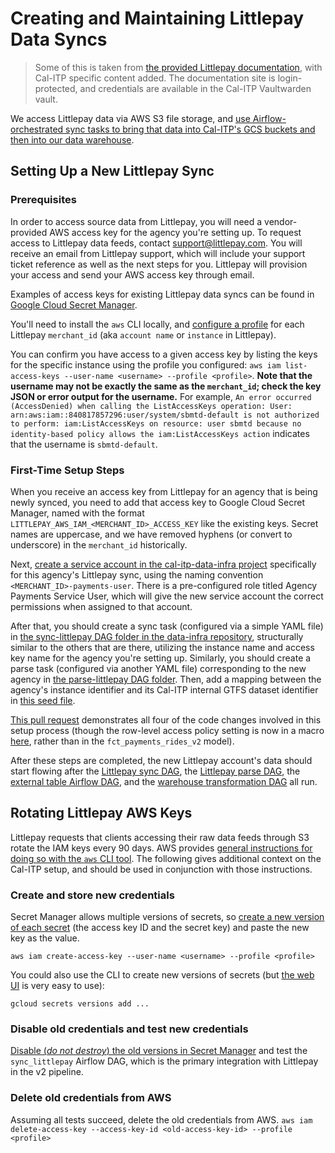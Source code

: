 # Creating and Maintaining Littlepay Data Syncs

> Some of this is taken from [the provided Littlepay documentation](https://docs.littlepay.io/data/faq/), with Cal-ITP specific content added. The documentation site is login-protected, and credentials are available in the Cal-ITP Vaultwarden vault.

We access Littlepay data via AWS S3 file storage, and [use Airflow-orchestrated sync tasks to bring that data into Cal-ITP's GCS buckets and then into our data warehouse](https://docs.calitp.org/data-infra/architecture/data.html).

## Setting Up a New Littlepay Sync

### Prerequisites

In order to access source data from Littlepay, you will need a vendor-provided AWS access key for the agency you're setting up. To request access to Littlepay data feeds, contact support@littlepay.com. You will receive an email from Littlepay support, which will include your support ticket reference as well as the next steps for you. Littlepay will provision your access and send your AWS access key through email.

Examples of access keys for existing Littlepay data syncs can be found in [Google Cloud Secret Manager](https://console.cloud.google.com/security/secret-manager?project=cal-itp-data-infra).

You'll need to install the `aws` CLI locally, and [configure a profile](https://docs.aws.amazon.com/cli/latest/userguide/getting-started-quickstart.html) for each Littlepay `merchant_id` (aka `account name` or `instance` in Littlepay).

You can confirm you have access to a given access key by listing the keys for the specific instance using the profile you configured:
`aws iam list-access-keys --user-name <username> --profile <profile>`. **Note that the username may not be exactly the same as the `merchant_id`; check the key JSON or error output for the username.** For example, `An error occurred (AccessDenied) when calling the ListAccessKeys operation: User: arn:aws:iam::840817857296:user/system/sbmtd-default is not authorized to perform: iam:ListAccessKeys on resource: user sbmtd because no identity-based policy allows the iam:ListAccessKeys action` indicates that the username is `sbmtd-default`.

### First-Time Setup Steps

When you receive an access key from Littlepay for an agency that is being newly synced, you need to add that access key to Google Cloud Secret Manager, named with the format `LITTLEPAY_AWS_IAM_<MERCHANT_ID>_ACCESS_KEY` like the existing keys. Secret names are uppercase, and we have removed hyphens (or convert to underscore) in the `merchant_id` historically.

Next, [create a service account in the cal-itp-data-infra project](https://console.cloud.google.com/iam-admin/serviceaccounts/create?walkthrough_id=iam--create-service-account&project=cal-itp-data-infra#step_index=1) specifically for this agency's Littlepay sync, using the naming convention `<MERCHANT_ID>-payments-user`. There is a pre-configured role titled Agency Payments Service User, which will give the new service account the correct permissions when assigned to that account.

After that, you should create a sync task (configured via a simple YAML file) in [the sync-littlepay DAG folder in the data-infra repository](https://github.com/cal-itp/data-infra/tree/8516a1a4ab2ecfe6ef33e3fbc4224bcedbd06e98/airflow/dags/sync_littlepay), structurally similar to the others that are there, utilizing the instance name and access key name for the agency you're setting up. Similarly, you should create a parse task (configured via another YAML file) corresponding to the new agency in [the parse-littlepay DAG folder](https://github.com/cal-itp/data-infra/tree/8516a1a4ab2ecfe6ef33e3fbc4224bcedbd06e98/airflow/dags/parse_littlepay). Then, add a mapping between the agency's instance identifier and its Cal-ITP internal GTFS dataset identifier in [this seed file](https://github.com/cal-itp/data-infra/blob/main/warehouse/seeds/payments_gtfs_datasets.csv).

[This pull request](https://github.com/cal-itp/data-infra/pull/2928/files) demonstrates all four of the code changes involved in this setup process (though the row-level access policy setting is now in a macro [here](https://github.com/cal-itp/data-infra/blob/main/warehouse/macros/create_row_access_policy.sql#L21), rather than in the `fct_payments_rides_v2` model).

After these steps are completed, the new Littlepay account's data should start flowing after the [Littlepay sync DAG](https://o1d2fa0877cf3fb10p-tp.appspot.com/dags/sync_littlepay/grid), the [Littlepay parse DAG](https://o1d2fa0877cf3fb10p-tp.appspot.com/dags/parse_littlepay/grid), the [external table Airflow DAG](https://o1d2fa0877cf3fb10p-tp.appspot.com/dags/create_external_tables/grid), and the [warehouse transformation DAG](https://o1d2fa0877cf3fb10p-tp.appspot.com/dags/transform_warehouse/grid) all run.

## Rotating Littlepay AWS Keys

Littlepay requests that clients accessing their raw data feeds through S3 rotate the IAM keys every 90 days. AWS provides [general instructions for doing so with the `aws` CLI tool](https://aws.amazon.com/blogs/security/how-to-rotate-access-keys-for-iam-users/). The following gives additional context on the Cal-ITP setup, and should be used in conjunction with those instructions.

### Create and store new credentials

Secret Manager allows multiple versions of secrets, so [create a new version of each secret](https://cloud.google.com/secret-manager/docs/add-secret-version) (the access key ID and the secret key) and paste the new key as the value.

`aws iam create-access-key --user-name <username> --profile <profile>`

You could also use the CLI to create new versions of secrets (but [the web UI](https://console.cloud.google.com/security/secret-manager?project=cal-itp-data-infra) is very easy to use):

`gcloud secrets versions add ...`

### Disable old credentials and test new credentials

[Disable (*do not destroy*) the old versions in Secret Manager](https://cloud.google.com/secret-manager/docs/disable-secret-version) and test the `sync_littlepay` Airflow DAG, which is the primary integration with Littlepay in the v2 pipeline.

### Delete old credentials from AWS

Assuming all tests succeed, delete the old credentials from AWS.
`aws iam delete-access-key --access-key-id <old-access-key-id> --profile <profile>`
